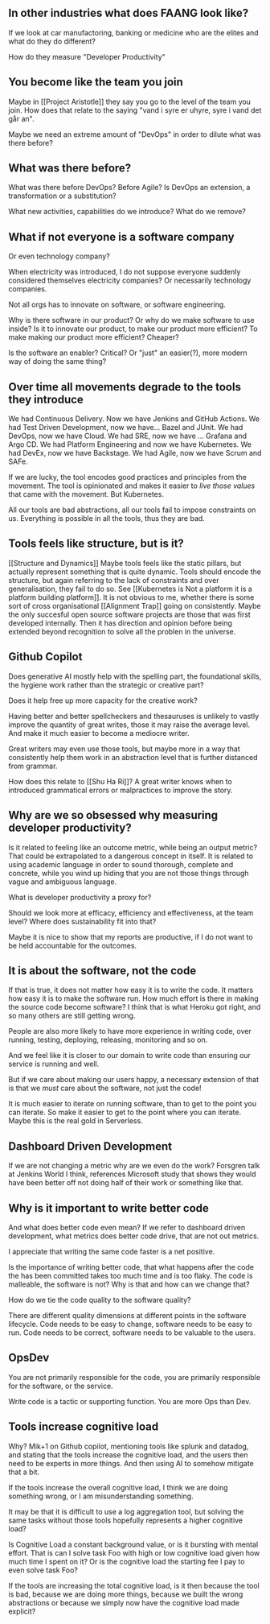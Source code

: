 ## In other industries what does FAANG look like?
If we look at car manufactoring, banking or medicine who are the elites and what do they do different? 

How do they measure "Developer Productivity"

## You become like the team you join
Maybe in [[Project Aristotle]] they say you go to the level of the team you join.
How does that relate to the saying "vand i syre er uhyre, syre i vand det går an".

Maybe we need an extreme amount of "DevOps" in order to dilute what was there before?

## What was there before?
What was there before DevOps? Before Agile?
Is DevOps an extension, a transformation or a substitution?

What new activities, capabilities do we introduce?
What do we remove?

## What if not everyone is a software company

Or even technology company?

When electricity was introduced, I do not suppose everyone suddenly considered themselves electricity companies? Or necessarily technology companies.

Not all orgs has to innovate on software, or software engineering.

Why is there software in our product? Or why do we make software to use inside?
Is it to innovate our product, to make our product more efficient? To make making our product more efficient? Cheaper?

Is the software an enabler? Critical? Or "just" an easier(?), more modern way of doing the same thing?

## Over time all movements degrade to the tools they introduce 

We had Continuous Delivery. Now we have Jenkins and GitHub Actions.
We had Test Driven Development, now we have... Bazel and JUnit.
We had DevOps, now we have Cloud.
We had SRE, now we have ... Grafana and Argo CD.
We had Platform Engineering and now we have Kubernetes.
We had DevEx, now we have Backstage.
We had Agile, now we have Scrum and SAFe.

If we are lucky, the tool encodes good practices and principles from the movement. The tool is opinionated and makes it easier to _live those values_ that came with the movement. 
But Kubernetes.

All our tools are bad abstractions, all our tools fail to impose constraints on us. Everything is possible in all the tools, thus they are bad.

## Tools feels like structure, but is it?
[[Structure and Dynamics]]
Maybe tools feels like the static pillars, but actually represent something that is quite dynamic.
Tools should encode the structure, but again referring to the lack of constraints and over generalisation, they fail to do so. See [[Kubernetes is Not a platform it is a platform building platform]]. It is not obvious to me, whether there is some sort of cross organisational [[Alignment Trap]]  going on consistently. Maybe the only succesful open source software projects are those that was first developed internally. Then it has direction and opinion before being extended beyond recognition to solve all the problen in the universe.

## Github Copilot
Does generative AI mostly help with the spelling part, the foundational skills, the hygiene work rather than the strategic or creative part?

Does it help free up more capacity for the creative work?

Having better and better spellcheckers and thesauruses is unlikely to vastly improve the quantity of great writes, those it may raise the average level. And make it much easier to become a mediocre writer.

Great writers may even use those tools, but maybe more in a way that consistently help them work in an abstraction level that is further distanced from grammar.

How does this relate to [[Shu Ha Ri]]? A great writer knows when to introduced grammatical errors or malpractices to improve the story.

## Why are we so obsessed why measuring developer productivity?

Is it related to feeling like an outcome metric, while being an output metric?
That could be extrapolated to a dangerous concept in itself.
It is related to using academic language in order to sound thorough, complete and concrete, while you wind up hiding that you are not those things through vague and ambiguous language.

What is developer productivity a proxy for?

Should we look more at efficacy, efficiency and effectiveness, at the team level?
Where does sustainability fit into that?

Maybe it is nice to show that my reports are productive, if I do not want to be held accountable for the outcomes.

## It is about the software, not the code

If that is true, it does not matter how easy it is to write the code. It matters how easy it is to make the software run. How much effort is there in making the source code become software?
I think that is what Heroku got right, and so many others are still getting wrong.

People are also more likely to have more experience in writing code, over running, testing, deploying, releasing, monitoring and so on. 

And we feel like it is closer to our domain to write code than ensuring our service is running and well.

But if we care about making our users happy, a necessary extension of that is that we _must_ care about the software, not just the code!

It is much easier to iterate on running software, than to get to the point you can iterate. So make it easier to get to the point where you can iterate. Maybe this is the real gold in Serverless.

## Dashboard Driven Development
If we are not changing a metric why are we even do the work?
Forsgren talk at Jenkins World I think, references Microsoft study that shows they would have been better off not doing half of their work or something like that.

## Why is it important to write better code
And what does better code even mean?
If we refer to dashboard driven development, what metrics does better code drive, that are not out metrics.

I appreciate that writing the same code faster is a net positive.

Is the importance of writing better code, that what happens after the code the has been committed takes too much time and is too flaky. The code is malleable, the software is not? Why is that and how can we change that?

How do we tie the code quality to the software quality?

There are different quality dimensions at different points in the software lifecycle.
Code needs to be easy to change, software needs to be easy to run.
Code needs to be correct, software needs to be valuable to the users.

## OpsDev

You are not primarily responsible for the code, you are primarily responsible for the software, or the service.

Write code is a tactic or supporting function. You are more Ops than Dev.

## Tools increase cognitive load
Why?
Mik+1 on Github copilot, mentioning tools like splunk and datadog, and stating that the tools increase the cognitive load, and the users then need to be experts in more things. And then using AI to somehow mitigate that a bit.

If the tools increase the overall cognitive load, I think we are doing something wrong, or I am misunderstanding something.

It may be that it is difficult to use a log aggregation tool, but solving the same tasks without those tools hopefully represents a higher cognitive load?

Is Cognitive Load a constant background value, or is it bursting with mental effort. That is can I solve task Foo with high or low cognitive load given how much time I spent on it? Or is the cognitive load the starting fee I pay to even solve task Foo?

If the tools are increasing the total cognitive load, is it then because the tool is bad, because we are doing more things, because we built the wrong abstractions or because we simply now have the cognitive load made explicit?
